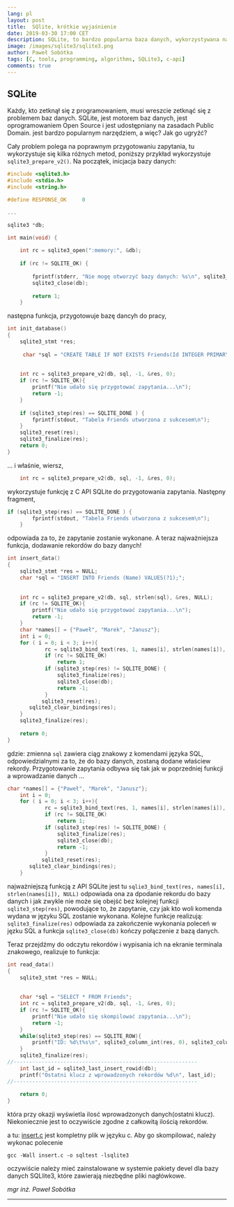 ```yaml
---
lang: pl
layout: post
title:  SQlite, krótkie wyjaśnienie
date: 2019-03-30 17:00 CET 
description: SQLite, to bardzo popularna baza danych, wykorzystywana nawet na urządzeniach mobilnych. Tu, krótkie objaśnienie c api. Artykuł jest częścią prac nad projektem BaCaDe.
image: /images/sqlite3/sqlite3.png
author: Paweł Sobótka
tags: [C, tools, programming, algorithms, SQLite3, c-api]
comments: true
---
```


## SQLite

Każdy, kto zetknął się z programowaniem, musi wreszcie zetknąć się z problemem baz danych. SQLite, jest motorem baz danych, jest oprogramowaniem Open Source i jest udostępniany na zasadach Public Domain. jest bardzo popularnym narzędziem, a więc? Jak go ugryźć?

Cały problem polega na poprawnym przygotowaniu zapytania, tu wykorzystuje się kilka różnych metod, poniższy przykład wykorzystuje `sqlite3_prepare_v2()`. Na początek, inicjacja bazy danych:

```c
#include <sqlite3.h>
#include <stdio.h>
#include <string.h>

#define RESPONSE_OK 	0

...

sqlite3 *db;

int main(void) {
    
    int rc = sqlite3_open(":memory:", &db);
    
    if (rc != SQLITE_OK) {
        
        fprintf(stderr, "Nie mogę otworzyć bazy danych: %s\n", sqlite3_errmsg(db));
        sqlite3_close(db);
        
        return 1;
    }
```

następna funkcja, przygotowuje bazę dancyh do pracy,

```c
int init_database()
{
	sqlite3_stmt *res;
    
     char *sql = "CREATE TABLE IF NOT EXISTS Friends(Id INTEGER PRIMARY KEY, Name TEXT);";
          
    
    int rc = sqlite3_prepare_v2(db, sql, -1, &res, 0);
    if (rc != SQLITE_OK){
		printf("Nie udało się przygotować zapytania...\n");
		return -1;
	}
    
    if (sqlite3_step(res) == SQLITE_DONE ) {
        fprintf(stdout, "Tabela Friends utworzona z sukcesem\n");
    }
    sqlite3_reset(res);
    sqlite3_finalize(res);
    return 0;
}
```
... i właśnie, wiersz, 
```c
    int rc = sqlite3_prepare_v2(db, sql, -1, &res, 0);
```
wykorzystuje funkcję z C API SQLite do przygotowania zapytania. Następny fragment,
```c
if (sqlite3_step(res) == SQLITE_DONE ) {
        fprintf(stdout, "Tabela Friends utworzona z sukcesem\n");
    }
```
odpowiada za to, że zapytanie zostanie wykonane. A teraz najważniejsza funkcja, dodawanie rekordów do bazy danych!

```c
int insert_data()
{
	sqlite3_stmt *res = NULL;
	char *sql = "INSERT INTO Friends (Name) VALUES(?1);";
    
    
	int rc = sqlite3_prepare_v2(db, sql, strlen(sql), &res, NULL);
    if (rc != SQLITE_OK){
		printf("Nie udało się przygotować zapytania...\n");
		return -1;
	}
    char *names[] = {"Paweł", "Marek", "Janusz"};
    int i = 0;
    for ( i = 0; i < 3; i++){
			rc = sqlite3_bind_text(res, 1, names[i], strlen(names[i]), NULL);
			if (rc != SQLITE_OK)
				return 1;
			if (sqlite3_step(res) != SQLITE_DONE) {
				sqlite3_finalize(res);
				sqlite3_close(db);
		        return -1;
			}
           sqlite3_reset(res);
	   sqlite3_clear_bindings(res);
	}
	sqlite3_finalize(res);
		
	return 0;
}
```
gdzie: zmienna `sql` zawiera ciąg znakowy z komendami języka SQL, odpowiedzialnymi za to, że do bazy danych, zostaną dodane właściew rekordy. Przygotowanie zapytania odbywa się tak jak w poprzedniej funkcji a wprowadzanie danych ...
```c
char *names[] = {"Paweł", "Marek", "Janusz"};
    int i = 0;
    for ( i = 0; i < 3; i++){
			rc = sqlite3_bind_text(res, 1, names[i], strlen(names[i]), NULL);
			if (rc != SQLITE_OK)
				return 1;
			if (sqlite3_step(res) != SQLITE_DONE) {
				sqlite3_finalize(res);
				sqlite3_close(db);
		        return -1;
			}
           sqlite3_reset(res);
	   sqlite3_clear_bindings(res);
	}
```
najważniejszą funkcją z API SQLite jest tu `sqlie3_bind_text(res, names[i], strlen(names[i]), NULL)` odpowiada ona za dpodanie rekordu do bazy danych i jak zwykle nie może się obejść bez kolejnej funkcji `sqlite3_step(res)`, powodujące to, że zapytanie, czy jak kto woli komenda wydana w języku SQL zostanie wykonana. Kolejne funkcje realizują: `sqlite3_finalize(res)` odpowiada za zakończenie wykonania poleceń w jęzku SQL a funkcja `sqlite3_close(db)` kończy połączenie z bazą danych.

Teraz przejdźmy do odczytu rekordów i wypisania ich na ekranie terminala znakowego, realizuje to funkcja:
```c
int read_data()
{
    sqlite3_stmt *res = NULL;
	
		
    char *sql = "SELECT * FROM Friends";
    int rc = sqlite3_prepare_v2(db, sql, -1, &res, 0);
    if (rc != SQLITE_OK){
		printf("Nie udało się skompilować zapytania...\n");
		return -1;
	}
    while(sqlite3_step(res) == SQLITE_ROW){
		printf("ID: %d\t%s\n", sqlite3_column_int(res, 0), sqlite3_column_text(res,1));
	}
	sqlite3_finalize(res);
//-----------------------------------------------------------
    int last_id = sqlite3_last_insert_rowid(db);
    printf("Ostatni klucz z wprowadzonych rekordów %d\n", last_id);
//-----------------------------------------------------------   
	
	return 0;
}
```
która przy okazji wyświetla ilosć wprowadzonych danych(ostatni klucz). Niekoniecznie jest to oczywiście zgodne z całkowitą ilością rekordów.

a tu: [insert.c](https://github.com/majsterklepka/tdsj/blob/master/sqlite3/insert.c "przykład") jest kompletny plik w języku c. Aby go skompilować, należy wykonac polecenie
```
gcc -Wall insert.c -o sqltest -lsqlite3
```
oczywiście należy mieć zainstalowane w systemie pakiety devel dla bazy danych SQLlite3, które zawierają niezbędne pliki nagłówkowe.

_mgr inż. Paweł Sobótka_
- - - 
